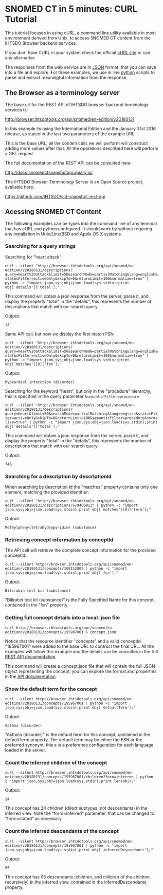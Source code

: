  SNOMED CT in 5 minutes: CURL Tutorial
======================================

This tutorial focuses in using cURL, a command line utility available in most environment derived from Unix, to access SNOMED CT content from the IHTSDO Browser backend services.

If you don' have CURL in your system check the official [cURL site](https://curl.haxx.se/dlwiz/) or use any alternative.

The responses from the web service are in [JSON](http://www.json.org/) format, that you can save into a file and explore. For these examples, we use in line [python](https://www.python.org/) scripts to parse and extract meaningful information from the response.

The Browser as a terminology server
------------------------------------

The base url for the REST API of IHTSDO browser backend terminology services is:

http://browser.ihtsdotools.org/api/snomed/en-edition/v20180131

In this example its using the International Edition and the January 31st 2016 release, as stated in the last two parameters of the example URL.

This is the base URL, all the content calls we will perform will construct adding more values after that. All the operations described here will perform a GET request.

The full documentation of the REST API can be consulted here:

http://docs.snomedctsnapshotapi.apiary.io/

The IHTSDO Browser Terminology Server is an Open Source project, available here:

https://github.com/IHTSDO/sct-snapshot-rest-api

Acessing SNOMED CT Content
--------------------------

The following examples can be types into the command line of any terminal that has cURL and python configured. It should work by without requiring any installation in Unix/Linx/BSD and Apple OS X systems.

### Searching for a query strings

Searching for "heart attack":

`
curl --silent "http://browser.ihtsdotools.org/api/snomed/en-edition/v20180131/descriptions?query=heart%20attack&limit=50&searchMode=partialMatching&lang=english&statusFilter=activeOnly&skipTo=0&returnLimit=100&normalize=true" | python -c "import json,sys;obj=json.load(sys.stdin);print obj['details']['total'];"
`

This command will obtain a json response from the server, parse it, and display the property "total" in the "details", this represents the number of descriptions that match with our search query.

Output:

`
13
`

Same API call, but now we display the first match FSN:

`
curl --silent "http://browser.ihtsdotools.org/api/snomed/en-edition/v20180131/descriptions?query=heart%20attack&limit=50&searchMode=partialMatching&lang=english&statusFilter=activeOnly&skipTo=0&returnLimit=100&normalize=true" | python -c "import json,sys;obj=json.load(sys.stdin);print obj['matches'][0]['fsn'];"
`

Output:

`
Myocardial infarction (disorder)
`

Searching for the keyword "heart", but only in the "procedure" hierarchy, this is specified in the query parameter `&semanticFilter=procedure`:

`
curl --silent "http://browser.ihtsdotools.org/api/snomed/en-edition/v20180131/descriptions?query=heart&limit=50&searchMode=partialMatching&lang=english&statusFilter=activeOnly&skipTo=0&returnLimit=100&semanticFilter=procedure&normalize=true" | python -c "import json,sys;obj=json.load(sys.stdin);print obj['details']['total'];"
`

This command will obtain a json response from the server, parse it, and display the property "total" in the "details", this represents the number of descriptions that match with our search query.

Output:

`
746
`

### Searching for a description by descriptionId
When searching by description id the "matches" property contains only one element, matching the provided identifier:

`
curl --silent "http://browser.ihtsdotools.org/api/snomed/en-edition/v20180131/descriptions/679406011" | python -c "import json,sys;obj=json.load(sys.stdin);print obj['matches'][0]['term'];"
`

Output:

`
Methylphenyltetrahydropyridine (substance)
`

### Retrieving concept information by conceptId

The API call will retrieve the complete concept information for the provided conceptId.

`
curl --silent http://browser.ihtsdotools.org/api/snomed/en-edition/v20180131/concepts/109152007 | python -c "import json,sys;obj=json.load(sys.stdin);print obj['fsn'];"
`

Output:

`
Bilirubin test kit (substance)
`

"Bilirubin test kit (substance)" is the Fully Specified Name for this concept, contained in the "fsn" property.

### Getting full concept details into a local .json file

`
curl http://browser.ihtsdotools.org/api/snomed/en-edition/v20180131/concepts/195967001 > concept.json
`

Notice that the resource identifier "concepts" and a valid conceptId "195967001" were added to the base URL to contruct the final URL. All the examples will follow this example and the details can be consultes in the full [REST API documentation](http://docs.snomedctsnapshotapi.apiary.io/).

This command will create a concept.json file that will contain the full JSON object representing the concept, you can explore the format and properties in the [API documentation](http://docs.snomedctsnapshotapi.apiary.io/).

### Show the default term for the concept

`
curl --silent http://browser.ihtsdotools.org/api/snomed/en-edition/v20180131/concepts/195967001 | python -c "import json,sys;obj=json.load(sys.stdin);print obj['defaultTerm'];"
`

Output:

`
Asthma (disorder)
`

"Asthma (disorder)" is the default term for this concept, contained in the defaultTerm property. The default term may be either the FSN or the preferred synonym, this a is a preference configuration for each language loaded in the server.

### Count the Inferred children of the concept

`
curl --silent http://browser.ihtsdotools.org/api/snomed/en-edition/v20180131/concepts/195967001/children?form=inferred | python -c "import json,sys;obj=json.load(sys.stdin);print len(obj);"
`

Output:

`
24
`

This concept has 24 children (direct subtypes, not descendants) in the inferred view. Note the "form=inferred" parameter, that can be changed to "form=stated" as necessary.

### Count the Inferred descendants of the concept

`
curl --silent http://browser.ihtsdotools.org/api/snomed/en-edition/v20180131/concepts/195967001 | python -c "import json,sys;obj=json.load(sys.stdin);print obj['inferredDescendants'];"
`

Output:

`
95
`

This concept has 95 descendants (children, and children of the children, recursively) in the inferred view, contained in the inferredDescendants property.

